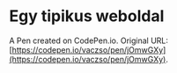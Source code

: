 # Egy tipikus weboldal

A Pen created on CodePen.io. Original URL: [https://codepen.io/vaczso/pen/jOmwGXy](https://codepen.io/vaczso/pen/jOmwGXy).


